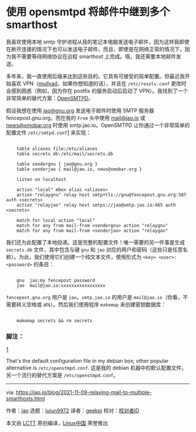 [#]: subject: "relaying mail to multiple smarthosts with opensmtpd"
[#]: via: "https://jao.io/blog/2021-11-09-relaying-mail-to-multiple-smarthosts.html"
[#]: author: "jao https://jao.io"
[#]: collector: "lujun9972"
[#]: translator: "geekpi"
[#]: reviewer: " "
[#]: publisher: " "
[#]: url: " "

使用 opensmtpd 将邮件中继到多个 smarthost
======

我喜欢使用本地 smtp 守护进程从我的笔记本电脑发送电子邮件，因为这样我即使在断开连接的情况下也可以发送电子邮件，而且，即使是在网络正常的情况下，因为我不需要等待网络协议在远程 smarthost 上完成。哦，我还需要本地邮件发送。

多年来，我一直使用后缀来达到这些目的。它具有可接受的简单配置。但最近我开始喜欢 VPN（[mullvad][1]，如果你想知道的话），并且在 `/etc/resolv.conf` 更改时会感到困惑（例如，因为你在 postfix 的服务启动后启动了 VPN）。我找到了一个非常简单的替代方案：[OpenSMTPD][2]。

假设我想在使用 [jao@gnu.org][3] 发送电子邮件时使用 SMTP 服务器 fencepost.gnu.org，而在我的 `From` 头中使用 [mail@jao.io][4] 或 [news@xmobar.org][5] 时使用 smtp.jao.io。OpenSMTPD 让你通过一个非常简单的配置文件 `/etc/smtpd.conf`[1][6] 来实现：

```

    table aliases file:/etc/aliases
    table secrets db:/etc/mail/secrets.db

    table sendergnu { jao@gnu.org }
    table senderjao { mail@jao.io, news@xmobar.org }

    listen on localhost

    action "local" mbox alias <aliases>
    action "relaygnu" relay host smtp+tls://gnu@fencepost.gnu.org:587 auth <secrets>
    action "relayjao" relay host smtps://jao@smtp.jao.io:465 auth <secrets>

    match for local action "local"
    match for any from mail-from <sendergnu> action "relaygnu"
    match for any from mail-from <senderjao> action "relaygan"

```

我们还为此配置了本地投递。这是完整的配置文件！唯一需要的另一件事是生成 `secrets.db` 文件，其中包含与键 `gnu` 和 `jao` 对应的用户和密码（这些只是任意名称）。为此，我们使用它们创建一个纯文本文件，使用形式为 `<key> <user>:<password>` 的条目：

```

    gnu  jao:my fencepost password
    jao  mail@jao.io:xxxxxxxxxxxxxxxxx

```

`fencepost.gnu.org` 用户是 `jao`，`smtp.jao.io` 的用户是 `mail@jao.io`（你看，不需要转义空格或 ats）。然后我们使用程序 `makemap` 来创建密钥数据库：

```

    makemap secrets && rm secrets

```

### 脚注：

[1][7]

That's the default configuration file in my debian box; other popular alternative is `/etc/openstmpd.conf`.
这是我的 debian 机器中的默认配置文件。另一个流行的替代方案是 `/etc/openstmpd.conf`。

--------------------------------------------------------------------------------

via: https://jao.io/blog/2021-11-09-relaying-mail-to-multiple-smarthosts.html

作者：[jao][a]
选题：[lujun9972][b]
译者：[geekpi](https://github.com/geekpi)
校对：[校对者ID](https://github.com/校对者ID)

本文由 [LCTT](https://github.com/LCTT/TranslateProject) 原创编译，[Linux中国](https://linux.cn/) 荣誉推出

[a]: https://jao.io
[b]: https://github.com/lujun9972
[1]: https://en.wikipedia.org/wiki/Mullvad
[2]: https://www.opensmtpd.org/
[3]: mailto:jao@gnu.org
[4]: mailto:mail@jao.io
[5]: mailto:news@xmobar.org
[6]: tmp.zHAc8OxDnm#fn.1
[7]: tmp.zHAc8OxDnm#fnr.1
[8]: https://jao.io/blog/tags.html
[9]: https://jao.io/blog/tag-sundry.html
